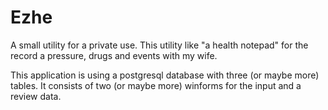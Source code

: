 # Ezhe

A small utility for a private use. This utility like "a health notepad" for the record a pressure, drugs and events with my wife.

This application is using a postgresql database with three (or maybe more) tables. It consists of two (or maybe more) winforms for the input and a review data.
